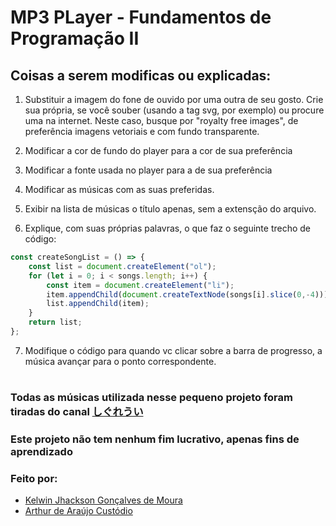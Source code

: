 # MP3 PLayer -  Fundamentos de Programação II

## Coisas a serem modificas ou explicadas:

1) Substituir a imagem do fone de ouvido por uma outra de seu gosto. Crie sua própria, se você souber (usando a tag svg, por exemplo) ou procure uma na internet. Neste caso, busque por "royalty free images", de preferência imagens vetoriais e com fundo transparente.

2) Modificar a cor de fundo do player para a cor de sua preferência

3) Modificar a fonte usada no player para a de sua preferência

4) Modificar as músicas com as suas preferidas. 

5) Exibir na lista de músicas o título apenas, sem a extensção do arquivo.

6) Explique, com suas próprias palavras, o que faz o seguinte trecho de código:
   
~~~~js
const createSongList = () => {
    const list = document.createElement("ol");
    for (let i = 0; i < songs.length; i++) {
        const item = document.createElement("li");
        item.appendChild(document.createTextNode(songs[i].slice(0,-4)));
        list.appendChild(item);
    }
    return list;
};
~~~~
7) Modifique o código para quando vc clicar sobre a barra de progresso, a música avançar para o ponto correspondente.

#

### Todas as músicas utilizada nesse pequeno projeto foram tiradas do canal [しぐれうい ](https://www.youtube.com/@ui_shig)

### Este projeto não tem nenhum fim lucrativo, apenas fins de aprendizado

### Feito por:

- [Kelwin Jhackson Gonçalves de Moura](https://github.com/Kelwinkxps13)
- [Arthur de Araújo Custódio](https://github.com/ArthurDevA)
